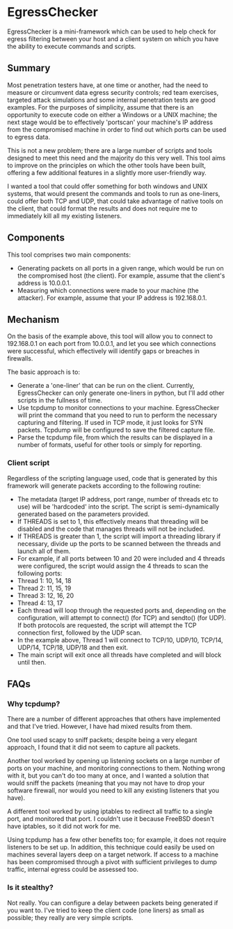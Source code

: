 # EgressChecker

EgressChecker is a mini-framework which can be used to help check for egress filtering between your host and a client system on which you have the ability to execute commands and scripts.

## Summary
Most penetration testers have, at one time or another, had the need to measure or circumvent data egress security controls; red team exercises, targeted attack simulations and some internal penetration tests are good examples. For the purposes of simplicity, assume that there is an opportunity to execute code on either a Windows or a UNIX machine; the next stage would be to effectively 'portscan' your machine's IP address from the compromised machine in order to find out which ports can be used to egress data. 

This is not a new problem; there are a large number of scripts and tools designed to meet this need and the majority do this very well. This tool aims to improve on the principles on which the other tools have been built, offering a few additional features in a slightly more user-friendly way. 

I wanted a tool that could offer something for both windows and UNIX systems, that would present the commands and tools to run as one-liners, could offer both TCP and UDP, that could take advantage of native tools on the client, that could format the results and does not require me to immediately kill all my existing listeners.  
 
## Components

This tool comprises two main components:
* Generating packets on all ports in a given range, which would be run on the compromised host (the client). For example, assume that the client's address is 10.0.0.1.
* Measuring which connections were made to your machine (the attacker). For example, assume that your IP address is 192.168.0.1.

## Mechanism

On the basis of the example above, this tool will allow you to connect to 192.168.0.1 on each port from 10.0.0.1, and let you see which connections were successful, which effectively will identify gaps or breaches in firewalls.

The basic approach is to:

* Generate a 'one-liner' that can be run on the client. Currently, EgressChecker can only generate one-liners in python, but I'll add other scripts in the fullness of time.
* Use tcpdump to monitor connections to your machine. EgressChecker will print the command that you need to run to perform the necessary capturing and filtering. If used in TCP mode, it just looks for SYN packets. Tcpdump will be configured to save the filtered capture file.
* Parse the tcpdump file, from which the results can be displayed in a number of formats, useful for other tools or simply for reporting.

### Client script

Regardless of the scripting language used, code that is generated by this framework will generate packets according to the following routine:

* The metadata (target IP address, port range, number of threads etc to use) will be 'hardcoded' into the script. The script is semi-dynamically generated based on the parameters provided.
* If THREADS is set to 1, this effectively means that threading will be disabled and the code that manages threads will not be included. 
* If THREADS is greater than 1, the script will import a threading library if necessary, divide up the ports to be scanned between the threads and launch all of them.
 * For example, if all ports between 10 and 20 were included and 4 threads were configured, the script would assign the 4 threads to scan the following ports:
  * Thread 1: 10, 14, 18
  * Thread 2: 11, 15, 19
  * Thread 3: 12, 16, 20
  * Thread 4: 13, 17
 * Each thread will loop through the requested ports and, depending on the configuration, will attempt to connect() (for TCP) and sendto() (for UDP). If both protocols are requested, the script will attempt the TCP connection first, followed by the UDP scan. 
  * In the example above, Thread 1 will connect to TCP/10, UDP/10, TCP/14, UDP/14, TCP/18, UDP/18 and then exit.
  * The main script will exit once all threads have completed and will block until then.

## FAQs
### Why tcpdump?

There are a number of different approaches that others have implemented and that I've tried. However, I have had mixed results from them. 

One tool used scapy to sniff packets; despite being a very elegant approach, I found that it did not seem to capture all packets. 

Another tool worked by opening up listening sockets on a large number of ports on your machine, and monitoring connections to them. Nothing wrong with it, but you can't do too many at once, and I wanted a solution that would sniff the packets (meaning that you may not have to drop your software firewall, nor would you need to kill any existing listeners that you have).

A different tool worked by using iptables to redirect all traffic to a single port, and monitored that port. I couldn't use it because FreeBSD doesn't have iptables, so it did not work for me.

Using tcpdump has a few other benefits too; for example, it does not require listeners to be set up. In addition, this technique could easily be used on machines several layers deep on a target network. If access to a machine has been compromised through a pivot with sufficient privileges to dump traffic, internal egress could be assessed too.

### Is it stealthy?

Not really. You can configure a delay between packets being generated if you want to. I've tried to keep the client code (one liners) as small as possible; they really are very simple scripts.

